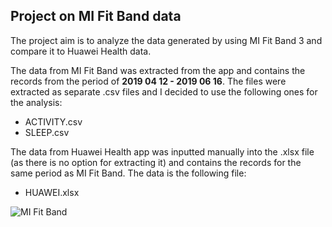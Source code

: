 
## Project on MI Fit Band data

The project aim is to analyze the data generated by using MI Fit Band 3 and compare it to Huawei Health data.

The data from MI Fit Band was extracted from the app and contains the records from the period of **2019 04 12 - 2019 06 16**. The files were extracted as separate .csv files and I decided to use the following ones for the analysis:
- ACTIVITY.csv
- SLEEP.csv

The data from Huawei Health app was inputted manually into the .xlsx file (as there is no option for extracting it) and contains the records for the same period as MI Fit Band. The data is the following file:
- HUAWEI.xlsx

![MI Fit Band](https://upload.wikimedia.org/wikipedia/commons/thumb/2/29/Xiaomi_logo.svg/200px-Xiaomi_logo.svg.png)
